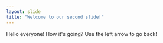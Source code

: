 ```yaml
---
layout: slide
title: "Welcome to our second slide!"
---
```

Hello everyone! How it's going?
Use the left arrow to go back!
